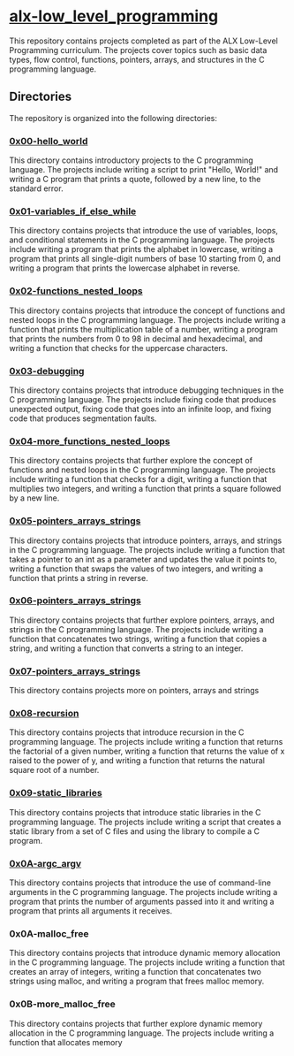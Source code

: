 # [alx-low_level_programming](https://github.com/nwhator/alx-low_level_programming)
This repository contains projects completed as part of the ALX Low-Level Programming curriculum. The projects cover topics such as basic data types, flow control, functions, pointers, arrays, and structures in the C programming language.

## Directories
The repository is organized into the following directories:

### [0x00-hello_world](https://github.com/nwhator/alx-low_level_programming/tree/master/0x00-hello_world)
This directory contains introductory projects to the C programming language. The projects include writing a script to print "Hello, World!" and writing a C program that prints a quote, followed by a new line, to the standard error.

### [0x01-variables_if_else_while](https://github.com/nwhator/alx-low_level_programming/tree/master/0x01-variables_if_else_while)
This directory contains projects that introduce the use of variables, loops, and conditional statements in the C programming language. The projects include writing a program that prints the alphabet in lowercase, writing a program that prints all single-digit numbers of base 10 starting from 0, and writing a program that prints the lowercase alphabet in reverse.

### [0x02-functions_nested_loops](https://github.com/nwhator/alx-low_level_programming/tree/master/0x02-functions_nested_loops)
This directory contains projects that introduce the concept of functions and nested loops in the C programming language. The projects include writing a function that prints the multiplication table of a number, writing a program that prints the numbers from 0 to 98 in decimal and hexadecimal, and writing a function that checks for the uppercase characters.

### [0x03-debugging](https://github.com/nwhator/alx-low_level_programming/tree/master/0x03-debugging)
This directory contains projects that introduce debugging techniques in the C programming language. The projects include fixing code that produces unexpected output, fixing code that goes into an infinite loop, and fixing code that produces segmentation faults.

### [0x04-more_functions_nested_loops](https://github.com/nwhator/alx-low_level_programming/tree/master/0x04-more_functions_nested_loops)
This directory contains projects that further explore the concept of functions and nested loops in the C programming language. The projects include writing a function that checks for a digit, writing a function that multiplies two integers, and writing a function that prints a square followed by a new line.

### [0x05-pointers_arrays_strings](https://github.com/nwhator/alx-low_level_programming/tree/master/0x05-pointers_arrays_strings)
This directory contains projects that introduce pointers, arrays, and strings in the C programming language. The projects include writing a function that takes a pointer to an int as a parameter and updates the value it points to, writing a function that swaps the values of two integers, and writing a function that prints a string in reverse.

### [0x06-pointers_arrays_strings](https://github.com/nwhator/alx-low_level_programming/tree/master/0x06-pointers_arrays_strings)
This directory contains projects that further explore pointers, arrays, and strings in the C programming language. The projects include writing a function that concatenates two strings, writing a function that copies a string, and writing a function that converts a string to an integer.

### [0x07-pointers_arrays_strings](https://github.com/nwhator/alx-low_level_programming/tree/master/0x07-pointers_arrays_strings)
This directory contains projects more on pointers, arrays and strings

### [0x08-recursion](https://github.com/nwhator/alx-low_level_programming/tree/master/0x08-recursion)
This directory contains projects that introduce recursion in the C programming language. The projects include writing a function that returns the factorial of a given number, writing a function that returns the value of x raised to the power of y, and writing a function that returns the natural square root of a number.

### [0x09-static_libraries](https://github.com/nwhator/alx-low_level_programming/tree/master/0x09-static_libraries)
This directory contains projects that introduce static libraries in the C programming language. The projects include writing a script that creates a static library from a set of C files and using the library to compile a C program.

### [0x0A-argc_argv](https://github.com/nwhator/alx-low_level_programming/tree/master/0x0A-argc_argv)
This directory contains projects that introduce the use of command-line arguments in the C programming language. The projects include writing a program that prints the number of arguments passed into it and writing a program that prints all arguments it receives.

### 0x0A-malloc_free
This directory contains projects that introduce dynamic memory allocation in the C programming language. The projects include writing a function that creates an array of integers, writing a function that concatenates two strings using malloc, and writing a program that frees malloc memory.

### 0x0B-more_malloc_free
This directory contains projects that further explore dynamic memory allocation in the C programming language. The projects include writing a function that allocates memory
